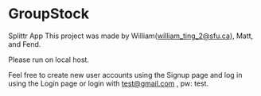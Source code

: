 # GroupStock

Splittr App
This project was made by William(william_ting_2@sfu.ca), Matt, and Fend.

Please run on local host.

Feel free to create new user accounts using the Signup page and log in using the Login page or login with test@gmail.com , pw: test.
